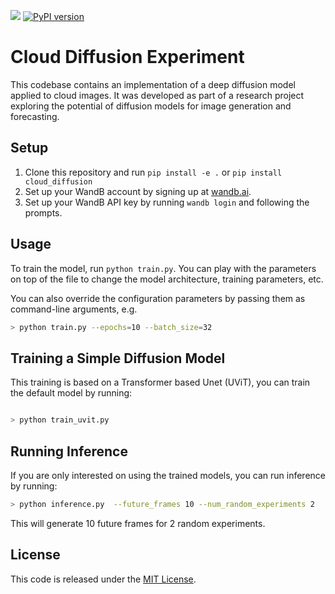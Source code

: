 [![](https://raw.githubusercontent.com/wandb/assets/main/wandb-github-badge-gradient.svg)](https://wandb.ai/capecape/ddpm_clouds/reports/Diffusion-on-the-Clouds-Short-term-solar-energy-forecasting-with-Diffusion-Models--VmlldzozNDMxNTg5)
[![PyPI version](https://badge.fury.io/py/cloud_diffusion.svg)](https://badge.fury.io/py/cloud_diffusion)


# Cloud Diffusion Experiment

This codebase contains an implementation of a deep diffusion model applied to cloud images. It was developed as part of a research project exploring the potential of diffusion models
for image generation and forecasting.

## Setup

1. Clone this repository and run `pip install -e .` or `pip install cloud_diffusion`
2. Set up your WandB account by signing up at [wandb.ai](https://wandb.ai/site).
3. Set up your WandB API key by running `wandb login` and following the prompts.

## Usage

To train the model, run `python train.py`. You can play with the parameters on top of the file to change the model architecture, training parameters, etc.

You can also override the configuration parameters by passing them as command-line arguments, e.g.
```bash
> python train.py --epochs=10 --batch_size=32
```

## Training a Simple Diffusion Model

This training is based on a Transformer based Unet (UViT), you can train the default model by running:

```bash

> python train_uvit.py
```

## Running Inference
If you are only interested on using the trained models, you can run inference by running:

```bash
> python inference.py  --future_frames 10 --num_random_experiments 2
```

This will generate 10 future frames for 2 random experiments.

## License

This code is released under the [MIT License](LICENSE).